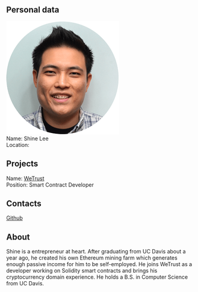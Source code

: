 ## Personal data
![ photo](../people/photo/shine_lee.png)  
Name: Shine Lee  
Location:
## Projects 
Name: [WeTrust](../projects/wetrust.md)  
Position: Smart Contract Developer
## Contacts
[Github](https://github.com/shine2lay)  
## About
Shine is a entrepreneur at heart. After graduating from UC Davis about a year ago, he created his own
Ethereum mining farm which generates enough passive income for him to be self-employed. He joins
WeTrust as a developer working on Solidity smart contracts and brings his cryptocurrency domain
experience. He holds a B.S. in Computer Science from UC Davis.